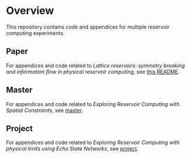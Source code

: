 # Overview

This repository contains code and appendices for multiple reservoir computing experiments.

## Paper

For appendices and code related to *Lattice reservoirs: symmetry breaking and information flow in physical reservoir computing*, see [this README](paper/README.md).

## Master

For appendices and code related to *Exploring Reservoir Computing with Spatial Constraints*, see [master](master/).

## Project

For appendices and code related to *Exploring Reservoir Computing with physical limits using Echo State Networks*, see [project](project/).

